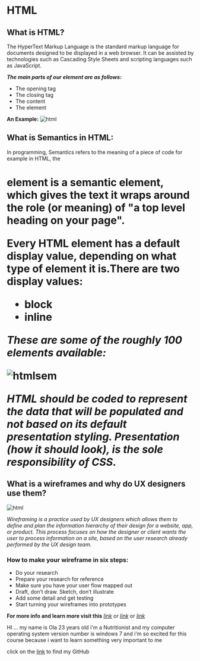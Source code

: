 # HTML
## What is HTML?
The HyperText Markup Language is the standard markup language for documents designed to be displayed in a web browser. It can be assisted by technologies such as Cascading Style Sheets and scripting languages such as JavaScript.

***The main parts of our element are as follows:***

- The opening tag
- The closing tag
- The content
- The element

**An Example:**
![html](https://developer.mozilla.org/en-US/docs/Learn/Getting_started_with_the_web/HTML_basics/grumpy-cat-small.png)


## What is Semantics in HTML:

In programming, Semantics refers to the meaning of a piece of code for example in HTML, the <h1> element is a semantic element, which gives the text it wraps around the role (or meaning) of "a top level heading on your page". 


**Every HTML element has a default display value, depending on what type of element it is.There are two display values:**
- block 
- inline

***These are some of the roughly 100 elements available:***

![htmlsem](https://www.differencebetween.com/wp-content/uploads/2018/02/Difference-Between-Block-and-Inline-Elements-fig-1.png)

*HTML should be coded to represent the data that will be populated and not based on its default presentation styling. Presentation (how it should look), is the sole responsibility of CSS.*

## What is a wireframes and why do UX designers use them?

![html](https://d33wubrfki0l68.cloudfront.net/084f011273242eada328086f1188b0c33c8858ca/123e0/en/blog/how-to-make-a-wireframe-beginners-guide-cb4a12e7f08b5e49c5a90408b0a0b565084fb127da76d0b73c3584b315987fbf.jpg)

*Wireframing is a practice used by UX designers which allows them to define and plan the information hierarchy of their design for a website, app, or product. This process focuses on how the designer or client wants the user to process information on a site, based on the user research already performed by the UX design team.*

### How to make your wireframe in six steps:

- Do your research
- Prepare your research for reference
- Make sure you have your user flow mapped out
- Draft, don’t draw. Sketch, don’t illustrate
- Add some detail and get testing
- Start turning your wireframes into prototypes


**For more info and learn more visit this** *[link](https://developer.mozilla.org/en-US/docs/Learn/Getting_started_with_the_web/HTML_basics)* or 
*[link](https://developer.mozilla.org/en-US/docs/Glossary/Semantics)* or 
*[link](https://careerfoundry.com/en/blog/ux-design/how-to-create-your-first-wireframe/)*

HI ... my name is Ola 23 years old i'm a Nutritionist and my computer operating system version number is windows 7 and i'm so excited for this course because i want to learn something very important to me 

click on the [link](https://github.com/olaaltaslaq) to find my GitHub 

